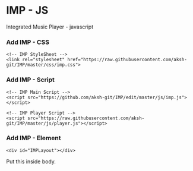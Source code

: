 # IMP - JS 
Integrated Music Player - javascript

### Add IMP - CSS
    <!-- IMP StyleSheet -->
    <link rel="stylesheet" href="https://raw.githubusercontent.com/aksh-git/IMP/master/css/imp.css">
### Add IMP - Script    
    <!-- IMP Main Script -->
    <script src="https://github.com/aksh-git/IMP/edit/master/js/imp.js"></script>
    
    <!-- IMP Player Script -->
    <script src="https://raw.githubusercontent.com/aksh-git/IMP/master/js/player.js"></script>
    
### Add IMP - Element     
    <div id="IMPLayout"></div>
   Put this inside body.
